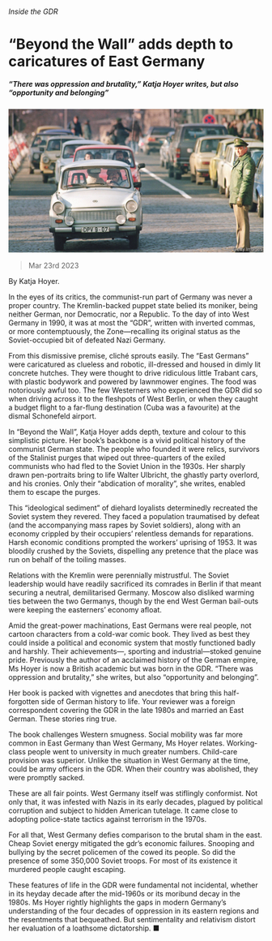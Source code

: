 ###### Inside the GDR

# “Beyond the Wall” adds depth to caricatures of East Germany 

##### “There was oppression and brutality,” Katja Hoyer writes, but also “opportunity and belonging” 

![image](images/20230325_CUP001.jpg) 

> Mar 23rd 2023 

 By Katja Hoyer. 

In the eyes of its critics, the communist-run part of Germany was never a proper country. The Kremlin-backed puppet state belied its moniker, being neither German, nor Democratic, nor a Republic. To the day of  into West Germany in 1990, it was at most the “GDR”, written with inverted commas, or more contemptuously, the Zone—recalling its original status as the Soviet-occupied bit of defeated Nazi Germany. 

From this dismissive premise, cliché sprouts easily. The “East Germans” were caricatured as clueless and robotic, ill-dressed and housed in dimly lit concrete hutches. They were thought to drive ridiculous little Trabant cars, with plastic bodywork and powered by lawnmower engines. The food was notoriously awful too. The few Westerners who experienced the GDR did so when driving across it to the fleshpots of West Berlin, or when they caught a budget flight to a far-flung destination (Cuba was a favourite) at the dismal Schonefeld airport. 

In “Beyond the Wall”, Katja Hoyer adds depth, texture and colour to this simplistic picture. Her book’s backbone is a vivid political history of the communist German state. The people who founded it were relics, survivors of the Stalinist purges that wiped out three-quarters of the exiled communists who had fled to the Soviet Union in the 1930s. Her sharply drawn pen-portraits bring to life Walter Ulbricht, the ghastly party overlord, and his cronies. Only their “abdication of morality”, she writes, enabled them to escape the purges. 

This “ideological sediment” of diehard loyalists determinedly recreated the Soviet system they revered. They faced a population traumatised by defeat (and the accompanying mass rapes by Soviet soldiers), along with an economy crippled by their occupiers’ relentless demands for reparations. Harsh economic conditions prompted the workers’ uprising of 1953. It was bloodily crushed by the Soviets, dispelling any pretence that the place was run on behalf of the toiling masses.

Relations with the Kremlin were perennially mistrustful. The Soviet leadership would have readily sacrificed its comrades in Berlin if that meant securing a neutral, demilitarised Germany. Moscow also disliked warming ties between the two Germanys, though by the end West German bail-outs were keeping the easterners’ economy afloat. 

Amid the great-power machinations, East Germans were real people, not cartoon characters from a cold-war comic book. They lived as best they could inside a political and economic system that mostly functioned badly and harshly. Their achievements—, sporting and industrial—stoked genuine pride. Previously the author of an acclaimed history of the German empire, Ms Hoyer is now a British academic but was born in the GDR. “There was oppression and brutality,” she writes, but also “opportunity and belonging”.

Her book is packed with vignettes and anecdotes that bring this half-forgotten side of German history to life. Your reviewer was a foreign correspondent covering the GDR in the late 1980s and married an East German. These stories ring true. 

The book challenges Western smugness. Social mobility was far more common in East Germany than West Germany, Ms Hoyer relates. Working-class people went to university in much greater numbers. Child-care provision was superior. Unlike the situation in West Germany at the time,  could be army officers in the GDR. When their country was abolished, they were promptly sacked. 

These are all fair points. West Germany itself was stiflingly conformist. Not only that, it was infested with Nazis in its early decades, plagued by political corruption and subject to hidden American tutelage. It came close to adopting police-state tactics against terrorism in the 1970s. 

For all that, West Germany defies comparison to the brutal sham in the east. Cheap Soviet energy mitigated the gdr’s economic failures. Snooping and bullying by the secret policemen of the  cowed its people. So did the presence of some 350,000 Soviet troops. For most of its existence it murdered people caught escaping. 

These features of life in the GDR were fundamental not incidental, whether in its heyday decade after the mid-1960s or its moribund decay in the 1980s. Ms Hoyer rightly highlights the gaps in modern Germany’s understanding of the four decades of oppression in its eastern regions and the resentments that bequeathed. But sentimentality and relativism distort her evaluation of a loathsome dictatorship. ■


